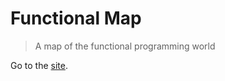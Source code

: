 # Functional Map

> A map of the functional programming world

Go to the [site](https://serras.github.io/functional-map/).